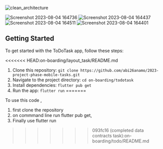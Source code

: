 
![clean_architecture](https://github.com/abi26anamo/2023-project-phase-mobile-tasks/assets/91598495/ff6dfba1-966f-485a-b67c-e8a8f6e2cc37)


![Screenshot 2023-08-04 164736](https://github.com/abi26anamo/2023-project-phase-mobile-tasks/assets/91598495/905f9f27-0a5e-4f27-94d1-d3ebefe8548d)
![Screenshot 2023-08-04 164437](https://github.com/abi26anamo/2023-project-phase-mobile-tasks/assets/91598495/8df720a5-351e-4c1b-84b4-545bc578ff33)
![Screenshot 2023-08-04 164511](https://github.com/abi26anamo/2023-project-phase-mobile-tasks/assets/91598495/db815aac-63d7-4eef-95b7-dbbd9f4de77f)
![Screenshot 2023-08-04 164401](https://github.com/abi26anamo/2023-project-phase-mobile-tasks/assets/91598495/4fae0fcb-97ef-448f-94ce-dcbdf167ad7a)


## Getting Started

To get started with the ToDoTask app, follow these steps:

<<<<<<< HEAD:on-boarding/layout_task/README.md
1. Clone this repository: `git clone https://github.com/abi26anamo/2023-project-phase-mobile-tasks.git`
2. Navigate to the project directory: `cd on-boarding/todotask`
3. Install dependencies: `flutter pub get`
4. Run the app: `flutter run`
=======










To use this code ,

1. first clone the repository
2. on commmand line run flutter pub get,
3. Finally use flutter run
>>>>>>> 093fc16 (completed data contracts task):on-boarding/todo/README.md

